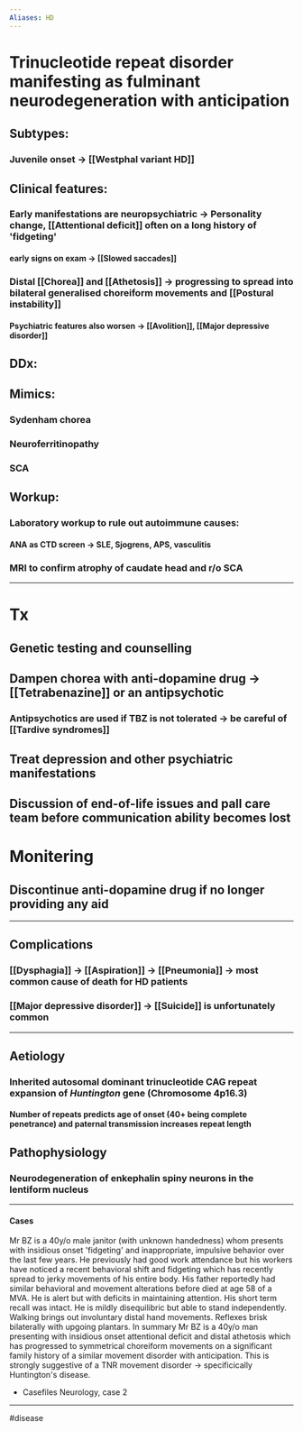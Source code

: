 ```yaml
---
Aliases: HD
---
```

# Trinucleotide repeat disorder manifesting as fulminant neurodegeneration with anticipation 
## Subtypes:
### Juvenile onset -> [[Westphal variant HD]]
## Clinical features:
### Early manifestations are neuropsychiatric -> Personality change, [[Attentional deficit]] often on a long history of 'fidgeting'
#### early signs on exam -> [[Slowed saccades]]
### Distal [[Chorea]] and [[Athetosis]] -> progressing to spread into bilateral generalised choreiform movements and [[Postural instability]]
#### Psychiatric features also worsen -> [[Avolition]], [[Major depressive disorder]]
## DDx:
### 
## Mimics:
### Sydenham chorea
### Neuroferritinopathy
### SCA
## Workup:
### Laboratory workup to rule out autoimmune causes:
#### ANA as CTD screen -> SLE, Sjogrens, APS, vasculitis
### MRI to confirm atrophy of caudate head and r/o SCA
---
# Tx
## Genetic testing and counselling
## Dampen chorea with anti-dopamine drug -> [[Tetrabenazine]] or an antipsychotic
### Antipsychotics are used if TBZ is not tolerated -> be careful of [[Tardive syndromes]]
## Treat depression and other psychiatric manifestations
## Discussion of end-of-life issues and pall care team before communication ability becomes lost 
# Monitering
## Discontinue anti-dopamine drug if no longer providing any aid
---
## Complications
### [[Dysphagia]] -> [[Aspiration]] -> [[Pneumonia]] -> most common cause of death for HD patients
### [[Major depressive disorder]] -> [[Suicide]] is unfortunately common

---
## Aetiology
### Inherited autosomal dominant trinucleotide CAG repeat expansion of *Huntington* gene (Chromosome 4p16.3)
#### Number of repeats predicts age of onset (40+ being complete penetrance) and paternal transmission increases repeat length
## Pathophysiology
### Neurodegeneration of enkephalin spiny neurons in the lentiform nucleus

---
#### Cases
Mr BZ is a 40y/o male janitor (with unknown handedness) whom presents with insidious onset 'fidgeting' and inappropriate, impulsive behavior over the last few years. He previously had good work attendance but his workers have noticed a recent behavioral shift and fidgeting which has recently spread to jerky movements of his entire body. His father reportedly had similar behavioral and movement alterations before died at age 58 of a MVA. He is alert but with deficits in maintaining attention. His short term recall was intact. He is mildly disequilibric but able to stand independently. Walking brings out involuntary distal hand movements. Reflexes brisk bilaterally with upgoing plantars.
In summary Mr BZ is a 40y/o man presenting with insidious onset attentional deficit and distal athetosis which has progressed to symmetrical choreiform movements on a significant family history of a similar movement disorder with anticipation. This is strongly suggestive of a TNR movement disorder -> specificically Huntington's disease. 
- Casefiles Neurology, case 2

---
#disease 